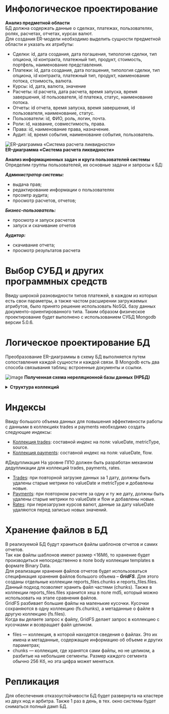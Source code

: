 # Инфологическое проектирование
**Анализ предметной области** </br>
БД должна содержать данные о сделках, платежах, пользователях, ролях, расчетах, отчетах, курсах валют.</br>
Для создания ER-модели необходимо выделить сущности предметной области и указать их атрибуты:
- Сделки: id, дата создания, дата погашения, типология сделки, тип опциона, id контракта, платежный тип, продукт, стоимость, портфель, наименование представления.
- Платежи: id, дата создания, дата погашения, типология сделки, тип опциона, id контракта, платежный тип, продукт, наименование потока, стоимость, валюта.
- Курсы: id, дата, валюта, значение
- Расчеты: id расчета, дата расчета, время запуска, время завершения, id пользователя, id платежа, статус, наименование потока.
- Отчеты: id отчета, время запуска, время завершения, id пользователя, наименование, статус.
- Пользователи: id, ФИО, роль, логин, почта.
- Роли: id, название, совместимость, права.
- Права: id, наименование права, назначение.
- Аудит: id, время события, наименование события, пользователь.


![ER–диаграмма «Система расчета ликвидности»](https://github.com/user-attachments/assets/db964de2-4a62-4bb6-a08b-17835ecbe9c1)</br>
**ER–диаграмма «Система расчета ликвидности»** </br>


**Анализ информационных задач и круга пользователей системы**</br>
Определим группы пользователей, их основные задачи и запросы к БД:</br>

***Администратор системы:***
- выдача прав;
- редактирование информации о пользователях
- прсомтр аудита;
- просмотр расчетов, отчетов;

***Бизнес-пользователь:***
- просмотр и запуск расчетов
- запуск и скачивание отчетов
  
***Аудитор:***
- скачивание отчета;
- просмотр результатов расчета

# Выбор СУБД и других программных средств
Ввиду широкой разновидности типов платежей, в каждом из которых есть свои параметры, а также частом расширении загружаемых атрибутов, было принято решение использовать NoSQL базу данных документо-ориентированного типа. Таким образом физическое проектирование будет выполнено с использованием СУБД Mongodb версии 5.0.6.

# Логическое проектирование БД
Преобразование ER–диаграммы в схему БД выполняется путем сопоставления каждой сущности и каждой связи. В Mongodb есть два способа связывания таблиц: встроенные документы и ссылки.

![image](https://github.com/user-attachments/assets/9d476a54-58ce-4af4-9781-09973ead2bc5)
**Полученная схема нереляционной базы данных (НРБД)**

<details>

**<summary>Структура коллекций</summary>**

Таблица 1. Схема отношения Сделки (trades)
  |Содержание поля|Имя поля|Тип|Примечания|
|-|--------|----|---------------|
|Идентификатор|_id|ObjectId|**первичный ключ**
|Дата|valueDate|Timestamp|обязательное поле,<br/> в составе индекса, <br/> используется в дедупликации
|Стоимость|value|Double|обязательное поле
|Тип метрики|metricType|String|обязательное поле, <br/> в составе индекса, <br/>
|Источник|source|String|обязательное поле, <br/> в составе индекса
|Название представления|view|String|обязательное поле
|Инструмент|instrument|String|обязательное поле,<br/> (пример: USD/RUB)
|Портфель|portfolio|String|обязательное поле
|Номер контракта|contractNumber|Integer|обязательное поле
|Дата погашения|maturityDate|Date|обязательное поле
|Номер сделки|tradeNumber|Integer|обязательное поле
|Тип сделки|tradeType|String|обязательное поле
|Дата заключения сделки|tradeDate|Date|обязательное поле
|Валюта|currency|String|обязательное поле|

Таблица 2. Схема отношения Курсы (rates)
  |Содержание поля|Имя поля|Тип|Примечания|
|-|--------|----|---------------|
|Идентификатор|_id|ObjectId|**первичный ключ**
|Дата|valueDate|Timestamp|обязательное поле,<br/> дедупликация по дате
|Курс|value|Double|обязательное поле
|Валюта|currency|String|обязательное поле
|Валютная пара|currencyRate|String|обязательное поле
|Время загрузки|dateTime|Timestamp|обязательное поле|

Таблица 3.Схема отношения Статистика расчетов (calculationStatistics)
  |Содержание поля|Имя поля|Тип|Примечания|
|-|--------|----|---------------|
|Идентификатор|_id|ObjectId|**первичный ключ**
|Наименование расчета|calculatorName|String|обязательное поле,<br/> дедупликация по дате
|Пользователь запустил расчет|userName|String|обязательное поле,<br/> ***ссылка на коллекцию users***
|Дата создания|createDate|Timestamp|обязательное поле
|Дата расчета|generateDate|Date|обязательное поле
|Наименование потока|dataFlow|String|обязательное поле
|Статус расчета|status|String|обязательное поле|

Таблица 4. Схема отношения Платежи (payments)
  |Содержание поля|Имя поля|Тип|Примечания|
|-|--------|----|---------------|
|Идентификатор|_id|ObjectId|**первичный ключ**
|Дата|valueDate|Timestamp|обязательное поле,<br/> в составе индекса, <br/> используется в дедупликации
|Стоимость|value|Double|обязательное поле
|Тип метрики|flow|String|обязательное поле, <br/> в составе индекса, <br/> используется в дедупликации
|Инструмент|instrument|String|обязательное поле
|Портфель|portfolio|String|обязательное поле
|***Курс валюты***|***currencyRate*** <br/> currencyRate.currency <br/> currencyRate.value|***Array*** <br/> String <br/> Double |***Вложенный документ из коллекции rates***
|Номер контракта|contractNumber|Integer|обязательное поле
|Дата погашения|maturityDate|Date|обязательное поле
|Номер сделки|tradeNumber|Integer|обязательное поле
|Тип сделки|tradeType|String|обязательное поле <br/> (internal/external)
|Дата заключения сделки|tradeDate|Date|обязательное поле
|Тип транзакции|transactionType|String|обязательное поле <br/> (call/put)
|Опцион на покупку/продажу|buysell|String|обязательное поле
|Организация|legalEntity|String|обязательное поле
|Тип опциона|optionType|String|обязательное поле <br/> (american,european)
|Тип платежа|paymentType|String|обязательное поле <br/> (Forecast, Premium)
|Дата погашения|paymentDate|Date|обязательное поле
|***Данные по расчету***|***calculationData*** <br/> calculationData._id <br/> calculationData.name|***Array*** <br/> ObjectId <br/> String |***Вложенный документ из коллекции calculationStatistics***|

Таблица 5. Схема отношения Отчеты (reportsTasks) 
  |Содержание поля|Имя поля|Тип|Примечания|
|-|--------|----|---------------|
|Идентификатор|_id|ObjectId|**первичный ключ**
|Наименование отчета|reportName|String|обязательное поле
|Идентификатор шаблона|template_id|ObjectId|обязательное поле, <br/> ***ссылка на коллекцию templates***
|Отчетная дата|reportDate|Date|обязательное поле
|Наименование потока|flow|String|обязательное поле
|***Имя файла***|***file*** <br/> file._id <br/> file.filename |***Array*** <br/> ObjectId <br/> String|***Вложенный документ из коллекции reports_files.files***
|Формат файла|format|String|обязательное поле
|Дата создания|generateDate|Timestamp|обязательное поле
|Имя пользователя|creator|String|обязательное поле, <br/> ***ссылка на коллекцию users***
|Статус отчета|reportStatus|String|обязательное поле|


Таблица 6. Схема отношения Шаблоны (templates)

Таблица 7. Схема отношения Файлы отчетов (reports_files.files)

Таблица 8. Схема отношения Части файлов отчетов (reports_files.chunks)

Таблица 9. Схема отношения Пользователи (users)

Таблица 10. Схема отношения Роли (roles)

Таблица 11. Схема отношения Аудит (audit)

</details>

# Индексы
Ввиду большого объема данных для повышения эффективности работы с данными в коллекциях trades и payments необходимо создать следующие индексы: <br/>
- <u>Коллекция trades</u>: составной индекс на поля: valueDate, metricType, source.
- <u>Коллекция payments</u>: составной индекс на поля: valueDate, flow.

#Дедупликация
На уровне ППО должен быть разработан механизм дедупликации для коллекций trades, payments, rates.<br/>
- <u>Trades</u>: при повторной загрузке данных за 1 дату, должны быть удалены старые метрики по valueDate и metricType и добавлены новые.
- <u>Payments</u>: при повторном расчете за одну и ту же дату, должны быть удалены старые метрики по valueDate и flow и добавлены новые.
- <u>Rates</u>: при перезагрузке курсов валют, данные за дату valueDate удаляются перед записью новых значений.


# Хранение файлов в БД
В реализуемой БД будут храниться файлы шаблонов отчетов и самих отчетов. <br/>
Так как файлы шаблонов имеют размер <16Мб, то хранение будет производиться непосредственно в поле body коллекции templates в формате Binary Data.<br/>
Для реализации хранения файлов отчетов будет использоваться спецификация хранения файлов большого объема – ***GridFS***. Для этого созданы отдельные коллекции reports_files.chunks и reports_files.files. Данный подход позволяет хранить файл частями (chunks). Также в коллекции reports_files.files хранится хеш в поле md5, который можно использовать на этапе сравнения файлов.<br/>
GridFS разбивает большие файлы на маленькие кусочки. Кусочки сохраняются в одну коллекцию (fs.chunks), а метаданные о файле в другую коллекцию (fs.files). <br/>
Когда вы делаете запрос к файлу, GridFS делает запрос в коллекцию с кусочками и возвращает файл целиком.
- files — коллекция, в которой находятся сведения о файлах. Это их имена и метаданные, содержащие информацию об объеме и других параметрах;
- chunks — коллекция, где хранятся сами файлы, но не целиком, а разбитые на небольшие сегменты. Размер каждого сегмента обычно 256 Кб, но эта цифра может меняться.

# Репликация
Для обеспечения отказоустойчивости БД будет развернута на кластере из двух нод и арбитра. Также 1 раз в день, в тех. окно системы будет сниматься полный дамп БД.


